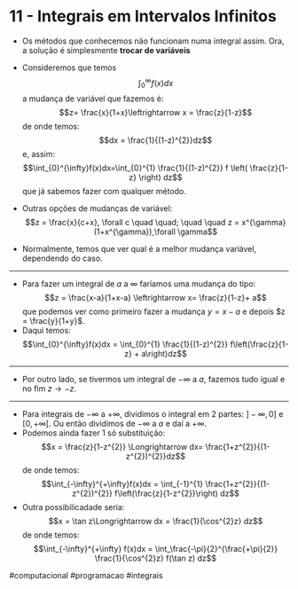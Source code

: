 # 11 - Integrais em Intervalos Infinitos
- Os métodos que conhecemos não funcionam numa integral assim. Ora, a solução é simplesmente **trocar de variáveis**
- Consideremos que temos $$\int_{0}^{\infty}f(x)dx$$
a mudança de variável que fazemos é: $$z= \frac{x}{1+x}\leftrightarrow x = \frac{z}{1-z}$$ de onde temos: $$dx = \frac{1}{(1-z)^{2}}dz$$
e, assim: $$\int_{0}^{\infty}f(x)dx=\int_{0}^{1} \frac{1}{(1-z)^{2}} f \left( \frac{z}{1-z} \right) dz$$
que já sabemos fazer com qualquer método.

- Outras opções de mudanças de variável:
$$z = \frac{x}{c+x}, \forall c \quad \quad; \quad \quad z = x^{\gamma}(1+x^{\gamma}),\forall \gamma$$
- Normalmente, temos que ver qual é a melhor mudança variável, dependendo do caso.

---

- Para fazer um integral de $a$ a $\infty$ faríamos uma mudança do tipo:
$$z = \frac{x-a}{1+x-a} \leftrightarrow x= \frac{z}{1-z}+ a$$
que podemos ver como primeiro fazer a mudança $y=x-a$ e depois $z = \frac{y}{1+y}$. 
- Daqui temos:
$$\int_{0}^{\infty}f(x)dx = \int_{0}^{1} \frac{1}{(1-z)^{2}} f\left(\frac{z}{1-z} + a\right)dz$$
---

- Por outro lado, se tivermos um integral de $-\infty$ a $a$, fazemos tudo igual e no fim $z\to-z$.

---

- Para integrais de $-\infty$ a $+\infty$, dividimos o integral em 2 partes: $]-\infty,0]$ e $[0, +\infty[$. Ou então dividimos de $-\infty$ a $a$ e daí a  $+\infty$.
- Podemos ainda fazer 1 só substituição:
$$x = \frac{z}{1-z^{2}} \Longrightarrow dx= \frac{1+z^{2}}{(1-z^{2})^{2}}dz$$
de onde temos:
$$\int_{-\infty}^{+\infty}f(x)dx = \int_{-1}^{1} \frac{1+z^{2}}{(1-z^{2})^{2}} f\left(\frac{z}{1-z^{2}}\right) dz$$
- Outra possibilicadade seria: 
$$x = \tan z\Longrightarrow dx = \frac{1}{\cos^{2}z} dz$$
de onde temos:
$$\int_{-\infty}^{+\infty} f(x)dx = \int_\frac{-\pi}{2}^{\frac{+\pi}{2}} \frac{1}{\cos^{2}z} f(\tan z) dz$$

#computacional #programacao #integrais 
